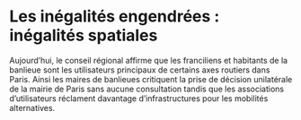 # Les inégalités engendrées : inégalités spatiales

Aujourd’hui, le conseil régional affirme que les franciliens et habitants de la banlieue sont les utilisateurs principaux de certains axes routiers dans Paris. Ainsi les maires de banlieues critiquent la prise de décision unilatérale de la mairie de Paris sans aucune consultation tandis que les associations d’utilisateurs réclament davantage d’infrastructures pour les mobilités alternatives.
